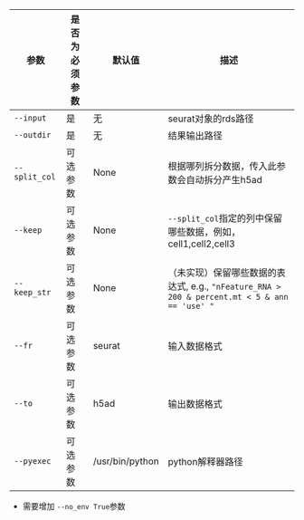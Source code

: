 | 参数          | 是否为必须参数 | 默认值          | 描述                                                         |
| ------------- | -------------- | --------------- | ------------------------------------------------------------ |
| `--input`     | 是             | 无              | seurat对象的rds路径                                          |
| `--outdir`    | 是             | 无              | 结果输出路径                                                 |
| `--split_col` | 可选参数       | None            | 根据哪列拆分数据，传入此参数会自动拆分产生h5ad               |
| `--keep`      | 可选参数       | None            | `--split_col`指定的列中保留哪些数据，例如，cell1,cell2,cell3 |
| `--keep_str`  | 可选参数       | None            | （未实现）保留哪些数据的表达式, e.g., `"nFeature_RNA > 200 & percent.mt < 5 & ann == 'use' "` |
| `--fr`        | 可选参数       | seurat          | 输入数据格式                                                 |
| `--to`        | 可选参数       | h5ad            | 输出数据格式                                                 |
| `--pyexec`    | 可选参数       | /usr/bin/python | python解释器路径                                             |

- 需要增加 `--no_env True`参数
